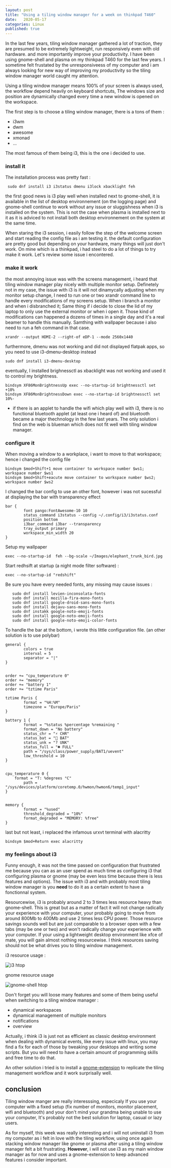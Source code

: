 ```yaml
---
layout: post
title: "Using a tiling window manager for a week on thinkpad T460"
date:   2020-05-17
categories: Linux
published: true
---
```


In the last few years, tiling window manager gathered a lot of traction, they are presumed to be extremely lightweight, run responsively even with old hardware. and more importantly improve your productivity. I have been using gnome-shell and plasma on my thinkpad T460 for the last few years. I sometime felt frustated by the unresponsiveess of my computer and i am always looking for new way of improving my productivity so the tiling window manager world caught my attention.

Using a tiling window manager means 100% of your screen is always used, the workflow depend heavily on keyboard shortcuts, The windows size and position are dynamically changed every time a new window is opened on the workspace. 

The first step is to choose a tiling window manager, there is a tons of them : 
- i3wm
- dwm
- awesome
- xmonad
- ...

The most famous of them being i3, this is the one i decided to use. 

### install it

The installation process was pretty fast : 

     sudo dnf install i3 i3status dmenu i3lock xbacklight feh 

the first good news is i3 play well when installed next to gnome-shell, it is available in the list of desktop environnement (on the logging page) and gnome-shell continue to work without any issue or sluggishness when i3 is installed on the system. This is not the case when  plasma is installed next to it as it is adviced to not install both desktop environnement on the system at the same time. 

When staring the i3 session, i easily follow the step of the welcome screen and start reading the config file as i am testing it.  the default configuration are pretty good but depending on your hardware, many things will just don't work. On mine which is a thinkpad, i had steel to do a lot of things to try make it work. Let's review some issue i encontered. 


### make it work 

the most annoying issue was with the screens management, i heard that tiling window manager play nicely with multiple monitor setup. Definetely not in my case, the issue with i3 is it will not dinamycally adjusting when my monitor setup change, I need to run one or two xrandr command line to handle every modifications of my screens setup. When i branch a monitor and when i disbranched it; Same thing if i decide to close the lid of my laptop to only use the external monitor or when i open it. Those kind of modifications can happened a dozens of times in a single day and it's a real beamer to handle this manually. Samthing with wallpaper because i also need to run a feh command in that case.

    xrandr --output HDMI-2 --right-of eDP-1 --mode 2560x1440

furthermore, dmenu was not working and did not displayed flatpak apps, so you need to use i3-dmenu-desktop instead 

    sudo dnf install i3-dmenu-desktop

eventually, I installed brighnessctl as xbacklight was not working and used it to control my brightness. 

	bindsym XF86MonBrightnessUp exec --no-startup-id brightnessctl set +10%
    bindsym XF86MonBrightnessDown exec --no-startup-id brightnessctl set 10%-

- if there is an applet to handle the wifi which play well with i3, there is no functional bluetooth applet (at least one i heard of) and bluetooth became a major thechnology in the few last years. The only solution i find on the web is blueman which does not fit well with tiling window manager.


### configure it 

When moving a window to a workplace, i  want to move to that workspace; hence i changed the config file 

    bindsym $mod+Shift+1 move container to workspace number $ws1; workspace number $ws1
    bindsym $mod+Shift+eacute move container to workspace number $ws2; workspace number $ws2


I changed the bar config to use an other font, however i was not sucessful at displaying the bar with transparency effect

    bar {
            font pango:FontAwesome-10 10
            status_command i3status --config ~/.config/i3/i3status.conf
            position bottom
            i3bar_command i3bar --transparency
            tray_output primary
            workspace_min_width 20
    }


Setup my wallpaper

    exec --no-startup-id  feh --bg-scale ~/Images/elephant_trunk_bird.jpg


 Start redhsift at startup (a night mode filter software) : 

    exec --no-startup-id "redshift"


Be sure you have every needed fonts, any missing may cause issues : 

       sudo dnf install levien-inconsolata-fonts
       sudo dnf install mozilla-fira-mono-fonts
       sudo dnf install google-droid-sans-mono-fonts
       sudo dnf install dejavu-sans-mono-fonts
       sudo dnf instakk google-noto-emoji-fonts
       sudo dnf install google-noto-emoji-fonts
       sudo dnf install google-noto-emoji-color-fonts


 To handle the bar at the bottom, i wrote this little configuration file. (an other solution is to use polybar)

    general {
            colors = true
            interval = 5
        	separator = "|"
    }
    
    
    order += "cpu_temperature 0"
    order += "memory"
    order += "battery 1"
    order += "tztime Paris"
    
    tztime Paris {
            format = "%H:%M"
            timezone = "Europe/Paris"
    }
    
    battery 1 {
            format = "%status %percentage %remaining "
            format_down = "No battery"
            status_chr = "⚡ CHR"
            status_bat = "🔋 BAT"
            status_unk = "? UNK"
            status_full = "☻ FULL"
            path = "/sys/class/power_supply/BAT1/uevent"
            low_threshold = 10
    }
    
    
    cpu_temperature 0 {
    	format = "T: %degrees °C"
            path = "/sys/devices/platform/coretemp.0/hwmon/hwmon6/temp1_input"
    }
    
    
    memory {
            format = "%used"
            threshold_degraded = "10%"
            format_degraded = "MEMORY: %free"
    }

last but not least, i replaced the infamous urxvt terminal with alacritty

    bindsym $mod+Return exec alacritty

### my feelings about i3

Funny enough, it was not the time passed on configuration that frustrated me because you can as an user spend as much time as configuring i3 that configuring plasma or gnome (may be even less time because there is less features and options). The issue with i3 and with probably most tiling window manager is you **need** to do it as a certain extent to have a fonctionnal system.

Resourcewise, i3 is probably around 2 to 3 times less resource heavy than gnome-shell. This is great but as a matter of fact it will not change radically your experience with your computer, your probably going to move from around 800Mb to 400Mb and use 2 times less CPU power. Those resource savings sounds well but are just comparable to a browser open with a few  tabs (may be one or two) and won't radically change your experience with your computer. If your using a lightweight desktop environment like xfce of mate, you will gain almost nothing resourcewise. I think resources saving should not be what drives you to tiling window management. 

i3 resource usage : 

![i3 htop](/assets/i3_htop.png)

gnome resource usage

![gnome-shell htop](/assets/gnome_shell_htop.png) 

Don't forget you will loose many features and some of them being useful when switching to a tiling window manager : 
- dynamical workspaces 
- dynamical management of multiple monitors  
- notifications
- overview

Actually, i think i3 is just not as efficient as classic desktop environment when dealing with dynamical events, like every issue with linux, you may find a fix for each of those by tweaking your desktops and writing some scripts. But you will need to have a certain amount of programming skills and free time to do that.

An other solution i tried is to install a [gnome-extension](https://extensions.gnome.org/extension/1286/tilingnome/) to replicate the tiling management workflow and it work surprisally well.   

## conclusion

Tiling window manger are really interesssing, especicaly If you use your computer with a fixed setup (fix number of monitors, monitor placement, wifi and bluetooth) and your don't mind your grandma being unable to use your computer, It's probably not the best solution for laptop, casual or lazy users.

As for myself, this week was really interesting and i will not uninstall i3 from my computer as i felt in love with the tiling workflow, using once again stacking window manager like gnome or plasma after using a tiling window manager felt a bit frustrating. **However**,  i will not use i3 as my main window manager as for now and uses a gnome-extension to keep advanced features i consider important.
   


